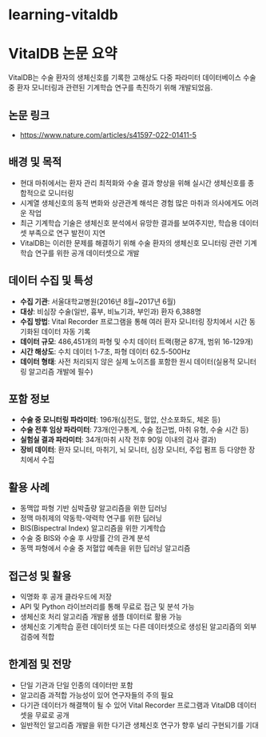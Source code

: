 # learning-vitaldb

# VitalDB 논문 요약

VitalDB는 수술 환자의 생체신호를 기록한 고해상도 다중 파라미터 데이터베이스
수술 중 환자 모니터링과 관련된 기계학습 연구를 촉진하기 위해 개발되었음.

## 논문 링크
- https://www.nature.com/articles/s41597-022-01411-5

## 배경 및 목적
- 현대 마취에서는 환자 관리 최적화와 수술 결과 향상을 위해 실시간 생체신호를 종합적으로 모니터링
- 시계열 생체신호의 동적 변화와 상관관계 해석은 경험 많은 마취과 의사에게도 어려운 작업
- 최근 기계학습 기술은 생체신호 분석에서 유망한 결과를 보여주지만, 학습용 데이터셋 부족으로 연구 발전이 지연
- VitalDB는 이러한 문제를 해결하기 위해 수술 환자의 생체신호 모니터링 관련 기계학습 연구를 위한 공개 데이터셋으로 개발

## 데이터 수집 및 특성
- **수집 기관**: 서울대학교병원(2016년 8월~2017년 6월)
- **대상**: 비심장 수술(일반, 흉부, 비뇨기과, 부인과) 환자 6,388명
- **수집 방법**: Vital Recorder 프로그램을 통해 여러 환자 모니터링 장치에서 시간 동기화된 데이터 자동 기록
- **데이터 규모**: 486,451개의 파형 및 수치 데이터 트랙(평균 87개, 범위 16-129개)
- **시간 해상도**: 수치 데이터 1-7초, 파형 데이터 62.5-500Hz
- **데이터 형태**: 사전 처리되지 않은 실제 노이즈를 포함한 원시 데이터(실용적 모니터링 알고리즘 개발에 필수)

## 포함 정보
- **수술 중 모니터링 파라미터**: 196개(심전도, 혈압, 산소포화도, 체온 등)
- **수술 전후 임상 파라미터**: 73개(인구통계, 수술 접근법, 마취 유형, 수술 시간 등)
- **실험실 결과 파라미터**: 34개(마취 시작 전후 90일 이내의 검사 결과)
- **장비 데이터**: 환자 모니터, 마취기, 뇌 모니터, 심장 모니터, 주입 펌프 등 다양한 장치에서 수집

## 활용 사례
- 동맥압 파형 기반 심박출량 알고리즘을 위한 딥러닝
- 정맥 마취제의 약동학-약력학 연구를 위한 딥러닝
- BIS(Bispectral Index) 알고리즘을 위한 기계학습
- 수술 중 BIS와 수술 후 사망률 간의 관계 분석
- 동맥 파형에서 수술 중 저혈압 예측을 위한 딥러닝 알고리즘

## 접근성 및 활용
- 익명화 후 공개 클라우드에 저장
- API 및 Python 라이브러리를 통해 무료로 접근 및 분석 가능
- 생체신호 처리 알고리즘 개발용 샘플 데이터로 활용 가능
- 생체신호 기계학습 훈련 데이터셋 또는 다른 데이터셋으로 생성된 알고리즘의 외부 검증에 적합

## 한계점 및 전망
- 단일 기관과 단일 인종의 데이터만 포함
- 알고리즘 과적합 가능성이 있어 연구자들의 주의 필요
- 다기관 데이터가 해결책이 될 수 있어 Vital Recorder 프로그램과 VitalDB 데이터셋을 무료로 공개
- 일반적인 알고리즘 개발을 위한 다기관 생체신호 연구가 향후 널리 구현되기를 기대
